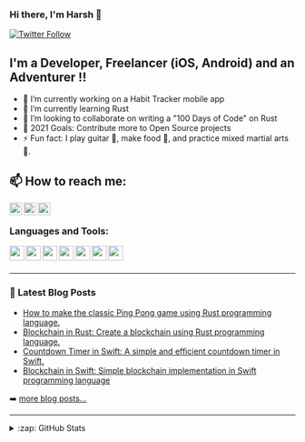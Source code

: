 ### Hi there, I'm Harsh 👋

[![Twitter Follow](https://img.shields.io/twitter/follow/harshvishu?color=1DA1F2&logo=twitter&style=for-the-badge)](https://twitter.com/intent/follow?original_referer=https%3A%2F%2Fgithub.com%2Fharshvishu&screen_name=harshvishu)

## I'm a Developer, Freelancer (iOS, Android) and an Adventurer !!


- 🔭 I’m currently working on a Habit Tracker mobile app
- 🌱 I’m currently learning Rust
- 👯 I’m looking to collaborate on writing a "100 Days of Code" on Rust
- 🥅 2021 Goals: Contribute more to Open Source projects
- ⚡ Fun fact: I play guitar 🎸, make food 🍜, and practice mixed martial arts 🥋. 

## 📫 How to reach me:

[<img align="left" alt="harhvishu | Twitter" width="22px" src="https://cdn.jsdelivr.net/npm/simple-icons@v3/icons/twitter.svg" />][twitter]
[<img align="left" alt="harhvishu | LinkedIn" width="22px" src="https://cdn.jsdelivr.net/npm/simple-icons@v3/icons/linkedin.svg" />][linkedin]
[<img align="left" alt="harhvishu | Instagram" width="22px" src="https://cdn.jsdelivr.net/npm/simple-icons@v3/icons/instagram.svg" />][instagram]


<br />

### Languages and Tools:

[<img align="left" width="26px" src="https://cdn.jsdelivr.net/npm/simple-icons@3.13.0/icons/rust.svg" />][medium]
[<img align="left" width="26px" src="https://cdn.jsdelivr.net/npm/simple-icons@3.13.0/icons/swift.svg" />][medium]
[<img align="left" width="26px" src="https://cdn.jsdelivr.net/npm/simple-icons@3.13.0/icons/xcode.svg" />][medium]
[<img align="left" width="26px" src="https://cdn.jsdelivr.net/npm/simple-icons@3.13.0/icons/java.svg" />][medium]
[<img align="left" width="26px" src="https://cdn.jsdelivr.net/npm/simple-icons@3.13.0/icons/androidstudio.svg" />][medium]
[<img align="left" width="26px" src="https://cdn.jsdelivr.net/npm/simple-icons@3.13.0/icons/powershell.svg" />][medium]
[<img align="left" width="26px" src="https://cdn.jsdelivr.net/npm/simple-icons@3.13.0/icons/visualstudiocode.svg" />][medium]

<br />
<br />

---

### 📕 Latest Blog Posts

<!-- BLOG-POST-LIST:START -->
- [How to make the classic Ping Pong game using Rust programming language.](https://phychic-owl.medium.com/rust-project-ping-pong-game-665766cc45ed)
- [Blockchain in Rust: Create a blockchain using Rust programming language.](https://phychic-owl.medium.com/blockchain-in-rust-bf6f5783f8dd)
- [Countdown Timer in Swift: A simple and efficient countdown timer in Swift.](https://phychic-owl.medium.com/countdown-timer-in-swift-a4dafee884f9)
- [Blockchain in Swift: Simple blockchain implementation in Swift programming language](https://phychic-owl.medium.com/blockchain-by-swift-cddd4e1d02eb)
<!-- BLOG-POST-LIST:END -->

➡️ [more blog posts...](https://phychic-owl.medium.com)

---

</details>

<details>
  <summary>:zap: GitHub Stats</summary>

  <img align="left" alt="harshvishu's GitHub Stats" src="https://github-readme-stats.vercel.app/api?username=harshvishu&show_icons=true&hide_border=true" />

</details>

[twitter]: https://twitter.com/harshvishu
[instagram]: https://instagram.com/harsh.o_0
[linkedin]: https://www.linkedin.com/in/harshvishwakarma/
[medium]: https://phychic-owl.medium.com/
